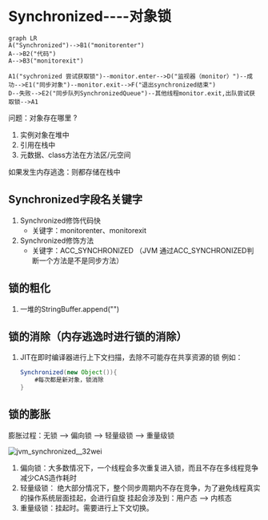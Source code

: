 # Synchronized----对象锁

```mermaid
graph LR
A("Synchronized")-->B1("monitorenter")
A-->B2("代码")
A-->B3("monitorexit")

A1("sychronized 尝试获取锁")--monitor.enter-->D("监视器（monitor）")--成功-->E1("同步对象")--monitor.exit-->F("退出synchronized结束")
D--失败-->E2("同步队列SynchronizedQueue")--其他线程monitor.exit,出队尝试获取锁-->A1
```


问题：对象存在哪里 ?

1. 实例对象在堆中
2. 引用在栈中
3. 元数据、class方法在方法区/元空间

 如果发生内存逃逸：则都存储在栈中



## Synchronized字段名关键字

1. Synchronized修饰代码快
   * 关键字：monitorenter、monitorexit  	
2. Synchronized修饰方法
   * 关键字：ACC_SYNCHRONIZED （JVM 通过ACC_SYNCHRONIZED判断一个方法是不是同步方法）



## 锁的粗化

1. 一堆的StringBuffer.append("")

## 锁的消除（内存逃逸时进行锁的消除）

1. JIT在即时编译器进行上下文扫描，去除不可能存在共享资源的锁
   例如：

   ```java
   Synchronized(new Object()){
       #每次都是新对象，锁消除
   }
   ```

   

## 锁的膨胀

膨胀过程：无锁 --> 偏向锁 --> 轻量级锁 --> 重量级锁

![jvm_synchronized__32wei](https://raw.githubusercontent.com/huan415/JavaYang/master/assets/jvm_synchronized__32wei.png)

1. 偏向锁：大多数情况下，一个线程会多次重复进入锁，而且不存在多线程竞争
   减少CAS造作耗时
2. 轻量级锁： 绝大部分情况下，整个同步周期内不存在竞争，为了避免线程真实的操作系统层面挂起，会进行自旋
   挂起会涉及到：用户态 --> 内核态
3. 重量级锁：挂起时。需要进行上下文切换。